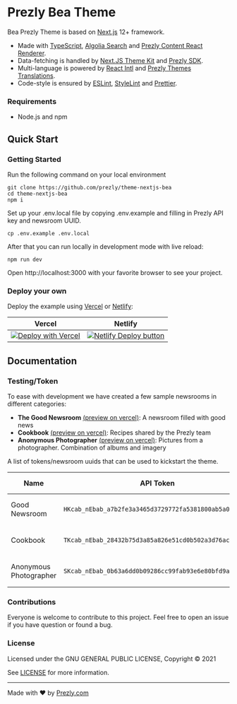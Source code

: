 # Prezly Bea Theme

Bea Prezly Theme is based on [Next.js] 12+ framework.
- Made with [TypeScript], [Algolia Search] and [Prezly Content React Renderer].
- Data-fetching is handled by [Next.JS Theme Kit] and [Prezly SDK].
- Multi-language is powered by [React Intl] and [Prezly Themes Translations].
- Code-style is ensured by [ESLint], [StyleLint] and [Prettier].

### Requirements

* Node.js and npm

## Quick Start

### Getting Started

Run the following command on your local environment

```Shell
git clone https://github.com/prezly/theme-nextjs-bea
cd theme-nextjs-bea
npm i
```

Set up your .env.local file by copying .env.example and filling in Prezly API key and newsroom UUID.

```Shell
cp .env.example .env.local
```

After that you can run locally in development mode with live reload:

```Shell
npm run dev
```

Open http://localhost:3000 with your favorite browser to see your project.

### Deploy your own

Deploy the example using [Vercel](https://vercel.com) or [Netlify](https://www.netlify.com/):

| Vercel  | Netlify |
| ------------- | ------------- |
| [![Deploy with Vercel](https://vercel.com/button)](https://vercel.com/new/git/external?repository-url=https://github.com/prezly/theme-nextjs-bea)  | [![Netlify Deploy button](https://www.netlify.com/img/deploy/button.svg)](https://app.netlify.com/start/deploy?repository=https://github.com/prezly/theme-nextjs-bea)  |

## Documentation

### Testing/Token

To ease with development we have created a few sample newsrooms in different categories:

* **The Good Newsroom** [(preview on vercel)](https://theme-nextjs-bea-the-good-newsroom.vercel.app/): A newsroom filled with good news
* **Cookbook** [(preview on vercel)](https://theme-nextjs-bea-cookbook.vercel.app/): Recipes shared by the Prezly team
* **Anonymous Photographer** [(preview on vercel)](https://theme-nextjs-bea-photography.vercel.app/):  Pictures from a photographer. Combination of albums and imagery

A list of tokens/newsroom uuids that can be used to kickstart the theme.

| Name  | API Token  | Newsroom UUID |
|---|---|---|
| Good Newsroom  | `HKcab_nEbab_a7b2fe3a3465d3729772fa5381800ab5a0c30d8d`  | `578e78e9-9a5b-44ad-bda2-5214895ee036` |
| Cookbook  | `TKcab_nEbab_28432b75d3a85a826e51cd0b502a3d76acf98d19`  | `9d90b2c1-aed9-4415-a9fb-82dd3a2a1b52` |
| Anonymous Photographer | `SKcab_nEbab_0b63a6dd0b09286cc99fab93e6e80bfd9aecfbb5`  | `ce8299f6-a293-41df-8ffc-1c064d4401bc` |

### Contributions

Everyone is welcome to contribute to this project. Feel free to open an issue if you have question or found a bug.

### License

Licensed under the GNU GENERAL PUBLIC LICENSE, Copyright © 2021

See [LICENSE](LICENSE) for more information.

---

Made with ♥ by [Prezly.com](https://www.prezly.com/developers)

[Next.JS]: https://nextjs.org
[Prezly SDK]: https://github.com/prezly/javascript-sdk
[Next.JS Theme Kit]: https://github.com/prezly/theme-kit-nextjs
[Typescript]: https://www.typescriptlang.org
[ESLint]: https://eslint.org
[StyleLint]: https://stylelint.io
[Prettier]: https://prettier.io
[React Intl]: https://www.npmjs.com/package/react-intl
[Algolia Search]: https://www.npmjs.com/package/algoliasearch
[Prezly Content React Renderer]: https://www.npmjs.com/package/@prezly/content-renderer-react-js
[Prezly Themes Translations]: https://www.npmjs.com/package/@prezly/themes-intl-messages
